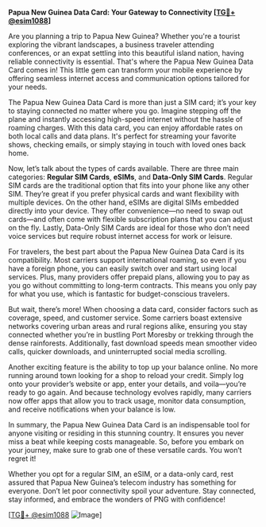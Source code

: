 **Papua New Guinea Data Card: Your Gateway to Connectivity [[TG💪+ @esim1088](https://t.me/s/esim1088)]**

Are you planning a trip to Papua New Guinea? Whether you're a tourist exploring the vibrant landscapes, a business traveler attending conferences, or an expat settling into this beautiful island nation, having reliable connectivity is essential. That's where the Papua New Guinea Data Card comes in! This little gem can transform your mobile experience by offering seamless internet access and communication options tailored for your needs.

The Papua New Guinea Data Card is more than just a SIM card; it’s your key to staying connected no matter where you go. Imagine stepping off the plane and instantly accessing high-speed internet without the hassle of roaming charges. With this data card, you can enjoy affordable rates on both local calls and data plans. It's perfect for streaming your favorite shows, checking emails, or simply staying in touch with loved ones back home.

Now, let’s talk about the types of cards available. There are three main categories: **Regular SIM Cards**, **eSIMs**, and **Data-Only SIM Cards**. Regular SIM cards are the traditional option that fits into your phone like any other SIM. They’re great if you prefer physical cards and want flexibility with multiple devices. On the other hand, eSIMs are digital SIMs embedded directly into your device. They offer convenience—no need to swap out cards—and often come with flexible subscription plans that you can adjust on the fly. Lastly, Data-Only SIM Cards are ideal for those who don’t need voice services but require robust internet access for work or leisure.

For travelers, the best part about the Papua New Guinea Data Card is its compatibility. Most carriers support international roaming, so even if you have a foreign phone, you can easily switch over and start using local services. Plus, many providers offer prepaid plans, allowing you to pay as you go without committing to long-term contracts. This means you only pay for what you use, which is fantastic for budget-conscious travelers.

But wait, there’s more! When choosing a data card, consider factors such as coverage, speed, and customer service. Some carriers boast extensive networks covering urban areas and rural regions alike, ensuring you stay connected whether you’re in bustling Port Moresby or trekking through the dense rainforests. Additionally, fast download speeds mean smoother video calls, quicker downloads, and uninterrupted social media scrolling.

Another exciting feature is the ability to top up your balance online. No more running around town looking for a shop to reload your credit. Simply log onto your provider’s website or app, enter your details, and voila—you’re ready to go again. And because technology evolves rapidly, many carriers now offer apps that allow you to track usage, monitor data consumption, and receive notifications when your balance is low.

In summary, the Papua New Guinea Data Card is an indispensable tool for anyone visiting or residing in this stunning country. It ensures you never miss a beat while keeping costs manageable. So, before you embark on your journey, make sure to grab one of these versatile cards. You won’t regret it!

Whether you opt for a regular SIM, an eSIM, or a data-only card, rest assured that Papua New Guinea’s telecom industry has something for everyone. Don’t let poor connectivity spoil your adventure. Stay connected, stay informed, and embrace the wonders of PNG with confidence!

[[TG💪+ @esim1088](https://t.me/s/esim1088) ![Image](https://i.postimg.cc/Y0z9fWf4/image.png)]